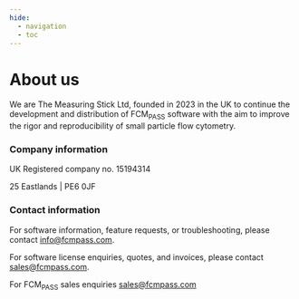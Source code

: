 ```yaml
---
hide:
  - navigation
  - toc
---
```


# About us

We are The Measuring Stick Ltd, founded in 2023 in the UK to continue the development and distribution of FCM<sub>PASS</sub> software with the aim to improve the rigor and reproducibility of small particle flow cytometry.&#x20;

### Company information

UK Registered company no. 15194314

25 Eastlands | PE6 0JF

### Contact information


For software information, feature requests, or troubleshooting, please contact [info@fcmpass.com](mailto:info@fcmpass.com).

For software license enquiries, quotes, and invoices, please contact [sales@fcmpass.com](mailto:sales@fcmpass.com).

For FCM<sub>PASS</sub> sales enquiries sales@fcmpass.com

